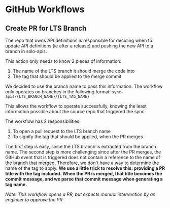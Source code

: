 # GitHub Workflows

## Create PR for LTS Branch

The repo that owns API definitions is responsible for deciding when to update API definitions (ie after a release) and pushing the new API to a branch in solo-apis.

This action only needs to know 2 pieces of information:
1. The name of the LTS branch it should merge the code into
1. The tag that should be applied to the merge commit

We decided to use the branch name to pass this information. The workflow only operates on branches in the following format:
```sync-apis/{LTS_BRANCH_NAME}/{LTS_TAG_NAME}```

This allows the workflow to operate successfully, knowing the least information possible about the source repo that triggered the sync.

The workflow has 2 responsibilities:
1. To open a pull request to the LTS branch name
1. To signify the tag that should be applied, when the PR merges

The first step is easy, since the LTS branch is extracted from the branch name.
The second step is more challenging since after the PR merges, the GitHub event that is triggered does not contain a reference to the name of the branch that merged. Therefore, we don't have a way to determine the name of the tag to apply. **We use a little trick to resolve this: providing a PR title with the tag included. When the PR is merged, that title becomes the commit message, and we parse that commit message when generating a tag name.**


*Note: This workflow opens a PR, but expects manual intervention by an engineer to approve the PR*